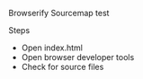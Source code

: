 Browserify Sourcemap test

Steps

- Open index.html
- Open browser developer tools
- Check for source files
